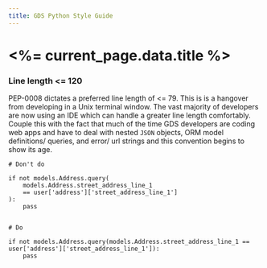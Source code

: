 ```yaml
---
title: GDS Python Style Guide
---
```


# <%= current_page.data.title %>


### Line length <= 120

PEP-0008 dictates a preferred line length of <= 79. This is is a hangover from developing in a Unix terminal window.
The vast majority of developers are now using an IDE which can handle a greater line length comfortably.
Couple this with the fact that much of the time GDS developers are coding web apps and have to deal with nested `JSON`
objects, ORM model definitions/ queries, and error/ url strings and this convention begins to show its age.

```
# Don't do

if not models.Address.query(
    models.Address.street_address_line_1
    == user['address']['street_address_line_1']
):
    pass


# Do

if not models.Address.query(models.Address.street_address_line_1 == user['address']['street_address_line_1']):
    pass
```

